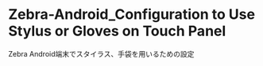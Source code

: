 # Zebra-Android_Configuration to Use Stylus or Gloves on Touch Panel
 Zebra Android端末でスタイラス、手袋を用いるための設定
